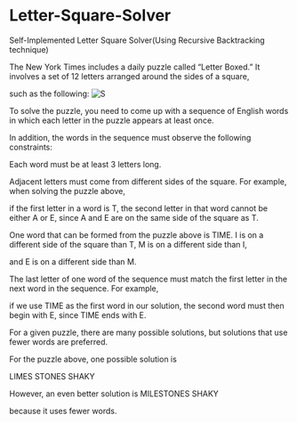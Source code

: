 # Letter-Square-Solver
Self-Implemented Letter Square Solver(Using Recursive Backtracking technique)

The New York Times includes a daily puzzle called “Letter Boxed.” It involves a set of 12 letters arranged around the sides of a square, 

such as the following:
![S](https://user-images.githubusercontent.com/92423096/168499197-85f44c9c-333d-40f0-a443-090a5afed42b.png)

To solve the puzzle, you need to come up with a sequence of English words in which each letter in the puzzle appears at least once. 

In addition, the words in the sequence must observe the following constraints:

Each word must be at least 3 letters long.

Adjacent letters must come from different sides of the square. For example, when solving the puzzle above, 

if the first letter in a word is T, the second letter in that word cannot be either A or E, since A and E are on the same side of the square as T.

One word that can be formed from the puzzle above is TIME. I is on a different side of the square than T, M is on a different side than I, 

and E is on a different side than M.

The last letter of one word of the sequence must match the first letter in the next word in the sequence. For example, 

if we use TIME as the first word in our solution, the second word must then begin with E, since TIME ends with E.

For a given puzzle, there are many possible solutions, but solutions that use fewer words are preferred. 

For the puzzle above, one possible solution is

 LIMES 
 STONES
 SHAKY

However, an even better solution is
 MILESTONES
SHAKY

because it uses fewer words.
